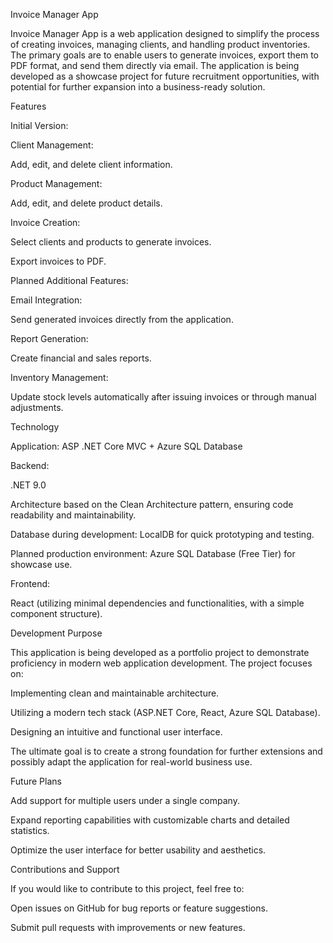 Invoice Manager App 

Invoice Manager App is a web application designed to simplify the process of creating invoices, managing clients, and handling product inventories. The primary goals are to enable users to generate invoices, export them to PDF format, and send them directly via email. The application is being developed as a showcase project for future recruitment opportunities, with potential for further expansion into a business-ready solution. 

 

Features 

Initial Version: 

Client Management: 

Add, edit, and delete client information. 

Product Management: 

Add, edit, and delete product details. 

Invoice Creation: 

Select clients and products to generate invoices. 

Export invoices to PDF. 

Planned Additional Features: 

Email Integration: 

Send generated invoices directly from the application. 

Report Generation: 

Create financial and sales reports. 

Inventory Management: 

Update stock levels automatically after issuing invoices or through manual adjustments. 

 

 

Technology 

Application: ASP .NET Core MVC + Azure SQL Database 

Backend: 

.NET 9.0 

Architecture based on the Clean Architecture pattern, ensuring code readability and maintainability. 

Database during development: LocalDB for quick prototyping and testing. 

Planned production environment: Azure SQL Database (Free Tier) for showcase use. 

Frontend: 

React (utilizing minimal dependencies and functionalities, with a simple component structure). 

 

 

Development Purpose 

This application is being developed as a portfolio project to demonstrate proficiency in modern web application development. The project focuses on: 

Implementing clean and maintainable architecture. 

Utilizing a modern tech stack (ASP.NET Core, React, Azure SQL Database). 

Designing an intuitive and functional user interface. 

The ultimate goal is to create a strong foundation for further extensions and possibly adapt the application for real-world business use. 

 

Future Plans 

Add support for multiple users under a single company. 

Expand reporting capabilities with customizable charts and detailed statistics. 

Optimize the user interface for better usability and aesthetics. 

 

Contributions and Support 

If you would like to contribute to this project, feel free to: 

Open issues on GitHub for bug reports or feature suggestions. 

Submit pull requests with improvements or new features. 

 
